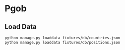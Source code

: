 # Pgob

## Load Data

```bash
python manage.py loaddata fixtures/db/countries.json
python manage.py loaddata fixtures/db/positions.json
```
